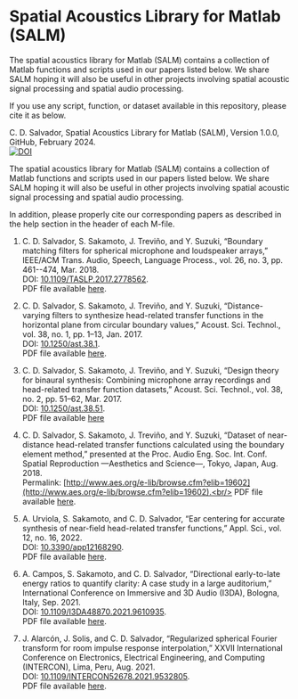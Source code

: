 # Spatial Acoustics Library for Matlab (SALM)

The spatial acoustics library for Matlab (SALM) contains a collection of Matlab functions and scripts used in our papers listed below. We share SALM hoping it will also be useful in other projects involving spatial acoustic signal processing and spatial audio processing.

If you use any script, function, or dataset available in this repository, please cite it as below.

C. D. Salvador, Spatial Acoustics Library for Matlab (SALM), Version 1.0.0, GitHub, February 2024.<br/>
[![DOI](https://zenodo.org/badge/755792726.svg)](https://zenodo.org/doi/10.5281/zenodo.10648288)<br/>

The spatial acoustics library for Matlab (SALM) contains a collection of Matlab functions and scripts used in our papers listed below. We share SALM hoping it will also be useful in other projects involving spatial acoustic signal processing and spatial audio processing.

In addition, please properly cite our corresponding papers as described in the help section in the header of each M-file.

1. C. D. Salvador, S. Sakamoto, J. Treviño, and Y. Suzuki, “Boundary matching filters for spherical microphone and loudspeaker arrays,” IEEE/ACM Trans. Audio, Speech, Language Process., vol. 26, no. 3, pp. 461--474, Mar. 2018.<br/>
DOI: [10.1109/TASLP.2017.2778562](https://doi.org/10.1109/TASLP.2017.2778562).<br/>
PDF file available [here](https://cesardsalvador.github.io/doc/Salvador2017BoundaryMatchingFiltersForSphericalArrays.pdf).

2. C. D. Salvador, S. Sakamoto, J. Treviño, and Y. Suzuki, “Distance-varying filters to synthesize head-related transfer functions in the horizontal plane from circular boundary values,” Acoust. Sci. Technol., vol. 38, no. 1, pp. 1–13, Jan. 2017.<br/>
DOI: [10.1250/ast.38.1](https://doi.org/10.1250/ast.38.1).<br/>
PDF file available [here](https://cesardsalvador.github.io/doc/Salvador2017DistanceVaryingFiltersForHRTF.pdf).

3. C. D. Salvador, S. Sakamoto, J. Treviño, and Y. Suzuki, “Design theory for binaural synthesis: Combining microphone array recordings and head-related transfer function datasets,” Acoust. Sci. Technol., vol. 38, no. 2, pp. 51–62, Mar. 2017.<br/>
DOI: [10.1250/ast.38.51](https://doi.org/10.1250/ast.38.51).<br/>
PDF file available [here](https://cesardsalvador.github.io/doc/Salvador2017BinauralSynthesisDesignTheory.pdf)

4. C. D. Salvador, S. Sakamoto, J. Treviño, and Y. Suzuki, “Dataset of near-distance head-related transfer functions calculated using the boundary element method,” presented at the Proc. Audio Eng. Soc. Int. Conf. Spatial Reproduction —Aesthetics and Science—, Tokyo, Japan, Aug. 2018.<br/>
Permalink: [http://www.aes.org/e-lib/browse.cfm?elib=19602](http://www.aes.org/e-lib/browse.cfm?elib=19602).<br/>
PDF file available [here](https://cesardsalvador.github.io/doc/Salvador2018NearDistanceHRTFDataset.pdf).

5. A. Urviola, S. Sakamoto, and C. D. Salvador, “Ear centering for accurate synthesis of near-field head-related transfer functions,” Appl. Sci., vol. 12, no. 16, 2022. <br/>
DOI: [10.3390/app12168290](https://www.mdpi.com/2076-3417/12/16/8290).<br/>
PDF file available [here](https://cesardsalvador.github.io/doc/Urviola2022EarCenteringForNearFieldHRTF.pdf).

6. A. Campos, S. Sakamoto, and C. D. Salvador, “Directional early-to-late energy ratios to quantify clarity: A case study in a large auditorium,” International Conference on Immersive and 3D Audio (I3DA), Bologna, Italy, Sep. 2021.<br/>
DOI: [10.1109/I3DA48870.2021.9610935](https://doi.org/10.1109/I3DA48870.2021.9610935).<br/>
PDF file available [here](https://cesardsalvador.github.io/doc/Campos2021DirectionalClarityInLargeAuditorium.pdf).

7. J. Alarcón, J. Solis, and C. D. Salvador, “Regularized spherical Fourier transform for room impulse response interpolation,” XXVII International Conference on Electronics, Electrical Engineering, and Computing (INTERCON), Lima, Peru, Aug. 2021.<br/>
DOI: [10.1109/INTERCON52678.2021.9532805](https://doi.org/10.1109/INTERCON52678.2021.9532805).<br/>
PDF file available [here](https://cesardsalvador.github.io/doc/Alarcon2021RegularizedSFTInterpolationRIR.pdf).
